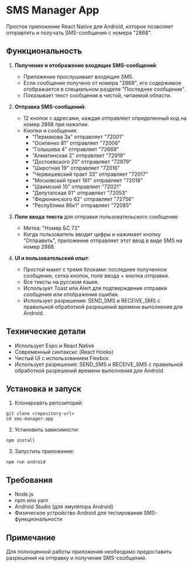 # SMS Manager App

Простое приложение React Native для Android, которое позволяет отправлять и получать SMS-сообщения с номера "2868".

## Функциональность

1. **Получение и отображение входящих SMS-сообщений**:
   - Приложение прослушивает входящие SMS.
   - Если сообщение получено от номера "2868", его содержимое отображается в специальном разделе "Последнее сообщение".
   - Показывает текст сообщения в чистой, читаемой области.

2. **Отправка SMS-сообщений**:
   - 12 кнопок с адресами, каждая отправляет определенный код на номер 2868 при нажатии.
   - Кнопки и сообщения:
     - "Пермякова 3а" отправляет "72001"
     - "Осипенко 81" отправляет "72006"
     - "Голышева 4" отправляет "72669"
     - "Алматинская 2" отправляет "72919"
     - "Достоевского 20" отправляет "72979"
     - "Широтная 19" отправляет "72016"
     - "Червишевский тракт 33" отправляет "72017"
     - "Московский тракт 161" отправляет "72018"
     - "Шаимский 10" отправляет "72021"
     - "Депутатская 91" отправляет "72053"
     - "Федюнинского 62" отправляет "72756"
     - "Республики 86к1" отправляет "72085"

3. **Поле ввода текста** для отправки пользовательского сообщения:
   - Метка: "Номер БС 72"
   - Когда пользователь вводит цифры и нажимает кнопку "Отправить", приложение отправляет этот ввод в виде SMS на номер 2868.

4. **UI и пользовательский опыт**:
   - Простой макет с тремя блоками: последнее полученное сообщение, сетка кнопок, поле ввода + кнопка отправки.
   - Все тексты на русском языке.
   - Использует Toast или Alert для подтверждения отправки сообщения или отображения ошибки.
   - Использует разрешения: SEND_SMS и RECEIVE_SMS с правильной обработкой разрешений времени выполнения для Android.

## Технические детали

- Использует Expo и React Native
- Современный синтаксис (React Hooks)
- Чистый UI с использованием Flexbox
- Использует разрешения: SEND_SMS и RECEIVE_SMS с правильной обработкой разрешений времени выполнения для Android.

## Установка и запуск

1. Клонировать репозиторий:
```
git clone <repository-url>
cd sms-manager-app
```

2. Установить зависимости:
```
npm install
```

3. Запустить приложение:
```
npm run android
```

## Требования

- Node.js
- npm или yarn
- Android Studio (для эмулятора Android)
- Физическое устройство Android для тестирования SMS-функциональности

## Примечание

Для полноценной работы приложения необходимо предоставить разрешения на отправку и получение SMS-сообщений.

